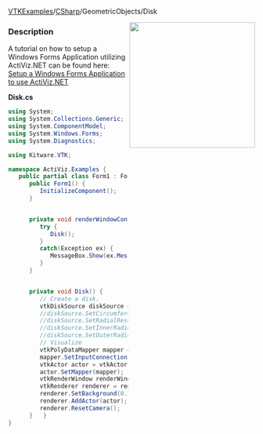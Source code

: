 [VTKExamples](/index/)/[CSharp](/CSharp)/GeometricObjects/Disk

<img align="right" src="https://github.com/lorensen/VTKExamples/blob/gh-pages/Testing/Baseline/GeometricObjects/TestDisk.png?raw=true" width="256" />

### Description
A tutorial on how to setup a Windows Forms Application utilizing ActiViz.NET can be found here: [Setup a Windows Forms Application to use ActiViz.NET](http://www.vtk.org/Wiki/VTK/CSharp/ActiViz.NET)

**Disk.cs**
```csharp
using System;
using System.Collections.Generic;
using System.ComponentModel;
using System.Windows.Forms;
using System.Diagnostics;

using Kitware.VTK;

namespace ActiViz.Examples {
   public partial class Form1 : Form {
      public Form1() {
         InitializeComponent();
      }


      private void renderWindowControl1_Load(object sender, EventArgs e) {
         try {
            Disk();
         }
         catch(Exception ex) {
            MessageBox.Show(ex.Message, "Exception", MessageBoxButtons.OK);
         }
      }


      private void Disk() {
         // Create a disk.  
         vtkDiskSource diskSource = vtkDiskSource.New();
         //diskSource.SetCircumferentialResolution(16);
         //diskSource.SetRadialResolution(16);
         //diskSource.SetInnerRadius(0.25);
         //diskSource.SetOuterRadius(1.25);
         // Visualize
         vtkPolyDataMapper mapper = vtkPolyDataMapper.New();
         mapper.SetInputConnection(diskSource.GetOutputPort());
         vtkActor actor = vtkActor.New();
         actor.SetMapper(mapper);
         vtkRenderWindow renderWindow = renderWindowControl1.RenderWindow;
         vtkRenderer renderer = renderWindow.GetRenderers().GetFirstRenderer();
         renderer.SetBackground(0.2, 0.3, 0.4);
         renderer.AddActor(actor);
         renderer.ResetCamera();
      }   }
}
```
